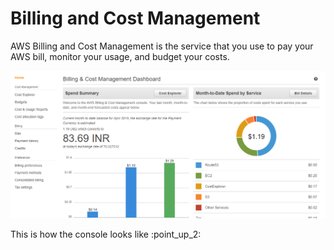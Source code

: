 # Billing and Cost Management

AWS Billing and Cost Management is the service that you use to pay your AWS bill, monitor your usage, and budget your costs.

![](<../../.gitbook/assets/image (43).png>)

This is how the console looks like :point\_up\_2:&#x20;



